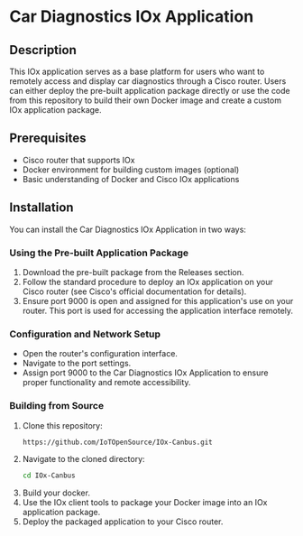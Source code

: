 # Car Diagnostics IOx Application

## Description
This IOx application serves as a base platform for users who want to remotely access and display car diagnostics through a Cisco router. Users can either deploy the pre-built application package directly or use the code from this repository to build their own Docker image and create a custom IOx application package.

## Prerequisites
- Cisco router that supports IOx
- Docker environment for building custom images (optional)
- Basic understanding of Docker and Cisco IOx applications

## Installation
You can install the Car Diagnostics IOx Application in two ways:

### Using the Pre-built Application Package
1. Download the pre-built package from the Releases section.
2. Follow the standard procedure to deploy an IOx application on your Cisco router (see Cisco's official documentation for details).
3.  Ensure port 9000 is open and assigned for this application's use on your router. This port is used for accessing the application interface remotely.

### Configuration and Network Setup
- Open the router's configuration interface.
- Navigate to the port settings.
- Assign port 9000 to the Car Diagnostics IOx Application to ensure proper functionality and remote accessibility.

### Building from Source
1. Clone this repository:
   ```bash
   https://github.com/IoTOpenSource/IOx-Canbus.git
2. Navigate to the cloned directory:
   ```bash
   cd IOx-Canbus
3. Build your docker.
4. Use the IOx client tools to package your Docker image into an IOx application package.
5. Deploy the packaged application to your Cisco router.
